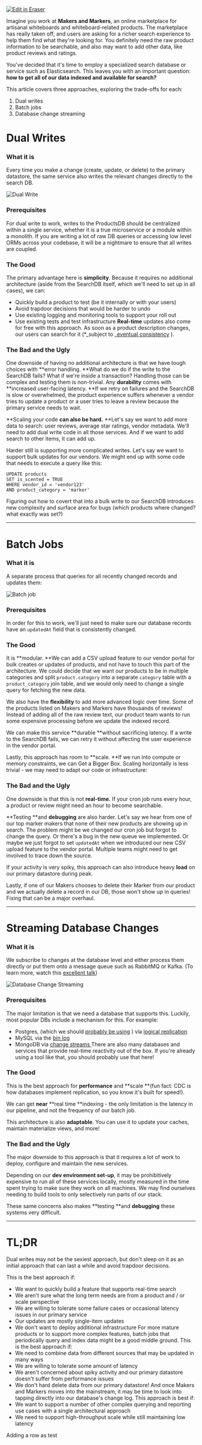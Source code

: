 <p><a target="_blank" href="https://app.eraser.io/workspace/PfP1y1B33fOKSABFCAzq" id="edit-in-eraser-github-link"><img alt="Edit in Eraser" src="https://firebasestorage.googleapis.com/v0/b/second-petal-295822.appspot.com/o/images%2Fgithub%2FOpen%20in%20Eraser.svg?alt=media&amp;token=968381c8-a7e7-472a-8ed6-4a6626da5501"></a></p>

Imagine you work at **Makers and Markers**, an online marketplace for artisanal whiteboards and whiteboard-related products. The marketplace has really taken off, and users are asking for a richer search experience to help them find what they're looking for. You definitely need the raw product information to be searchable, and also may want to add other data, like product reviews and ratings.

You've decided that it's time to employ a specialized search database or service such as Elasticsearch. This leaves you with an important question: **how to get all of our data indexed and available for search?**

This article covers three approaches, exploring the trade-offs for each:

1. Dual writes
2. Batch jobs
3. Database change streaming
# Dual Writes
### What it is
Every time you make a change (create, update, or delete) to the primary datastore, the same service also writes the relevant changes directly to the search DB.

![Dual Write](/.eraser/PfP1y1B33fOKSABFCAzq___reS6fUv66LcKWYn8yV2OvCPvwSm2___---figure---Xc-4ANHqY3zQTUg2P_gfA---figure---p1bj_35bm_O82u_8Dr9dEA.png "Dual Write")



### Prerequisites
For dual write to work, writes to the ProductsDB should be centralized within a single service, whether it is a true microservice or a module within a monolith. If you are writing a lot of raw DB queries or accessing low level ORMs across your codebase, it will be a nightmare to ensure that all writes are coupled.

### The Good
The primary advantage here is **simplicity**. Because it requires no additional architecture (aside from the SearchDB itself, which we'll need to set up in all cases), we can:

- Quickly build a product to test (be it internally or with your users)
- Avoid trapdoor decisions that would be harder to undo
- Use existing logging and monitoring tools to support your roll out
- Use existing tests and test infrastructure
**Real-time** updates also come for free with this approach. As soon as a product description changes, our users can search for it (*_subject to _[﻿eventual consistency](https://www.scylladb.com/glossary/eventual-consistency/) ).
### The Bad and the Ugly
One downside of having no additional architecture is that we have tough choices with **error handling. **What do we do if the write to the SearchDB fails? What if we're inside a transaction? Handling those can be complex and testing them is non-trivial. Any **durability** comes with **increased user-facing latency. **If we retry on failures and the SearchDB is slow or overwhelmed, the product experience suffers whenever a vendor tries to update a product or a user tries to leave a review because the primary service needs to wait.

**Scaling your code **can also be hard.** **Let's say we want to add more data to search: user reviews, average star ratings, vendor metadata. We'll need to add dual write code in all those services. And if we want to add search to other items, it can add up. 

Harder still is supporting more complicated writes. Let's say we want to support bulk updates for our vendors. We might end up with some code that needs to execute a query like this:

```
UPDATE products
SET is_scented = TRUE
WHERE vendor_id = 'vendor123'
AND product_category = 'marker'
```
Figuring out how to covert that into a bulk write to our SearchDB introduces new complexity and surface area for bugs (which products where changed? what exactly was set?)

---

# Batch Jobs
### What it is
A separate process that queries for all recently changed records and updates them:

![Batch job](/.eraser/PfP1y1B33fOKSABFCAzq___reS6fUv66LcKWYn8yV2OvCPvwSm2___---figure---iuq9uDi2K3-EezpasN6Ub---figure---eQajKjoS6u53iC2X9lLEBQ.png "Batch job")



### Prerequisites
In order for this to work, we'll just need to make sure our database records have an `updatedAt` field that is consistently changed. 

### The Good
It is **modular. **We can add a CSV upload feature to our vendor portal for bulk creates or updates of products, and not have to touch this part of the architecture. We could decide that we want our products to be in multiple categories and split `product.category` into a separate `category` table with a `product_category` join table, and we would only need to change a single query for fetching the new data.

We also have the **flexibility** to add more advanced logic over time. Some of the products listed on Makers and Markers have thousands of reviews! Instead of adding all of the raw review text, our product team wants to run some expensive processing before we update the indexed record.

We can make this service **durable **without sacrificing latency. If a write to the SearchDB fails, we can retry it without affecting the user experience in the vendor portal.

Lastly, this approach has room to **scale. **If we run into compute or memory constraints, we can Get a Bigger Box. Scaling horizontally is less trivial - we may need to adapt our code or infrastructure:

### The Bad and the Ugly
One downside is that this is not **real-time.** If your cron job runs every hour, a product or review might need an hour to become searchable.

**Testing **and **debugging** are also harder. Let's say we hear from one of our top marker makers that none of their new products are showing up in search. The problem might be we changed our cron job but forgot to change the query. Or there's a bug in the new queue we implemented. Or maybe we just forgot to set `updatedAt` when we introduced our new CSV upload feature to the vendor portal. Multiple teams might need to get involved to trace down the source.

If your activity is very spiky, this approach can also introduce heavy **load** on our primary datastore during peak.

Lastly, if one of our Makers chooses to delete their Marker from our product and we actually delete a record in our DB, those won't show up in queries! Fixing that can be a major overhaul.

---

# Streaming Database Changes
### What it is
We subscribe to changes at the database level and either process them directly or put them onto a message queue such as RabbitMQ or Kafka. (To learn more, watch this [﻿excellent talk](https://www.youtube.com/watch?v=fU9hR3kiOK0))

![Database Change Streaming](/.eraser/PfP1y1B33fOKSABFCAzq___reS6fUv66LcKWYn8yV2OvCPvwSm2___---figure---HfOa8Tl4anI8z_Pjzs7e7---figure---2JaJNYn7-K6c7wnJhlvssg.png "Database Change Streaming")



### Prerequisites
The major limitation is that we need a database that supports this. Luckily, most popular DBs include a mechanism for this. For example:

- Postgres, (which we should [﻿probably be using](https://www.amazingcto.com/postgres-for-everything/) ) via [﻿l﻿ogical replication](https://www.postgresql.org/docs/current/logical-replication.html)  
- MySQL via the [﻿bin log](https://dev.mysql.com/doc/refman/8.0/en/binary-log.html)  
- MongoDB via [﻿change streams ](https://www.mongodb.com/docs/current/changeStreams/)   There are also many databases and services that provide real-time reactivity out of the box. If you're already using a tool like that, you should probably use that here! 
### The Good
This is the best approach for **performance** and **scale **(fun fact: CDC is how databases implement replication, so you know it's built for speed!).

We can get **near** **real time **indexing - the only limitation is the latency in our pipeline, and not the frequency of our batch job.

This architecture is also **adaptable**. You can use it to update your caches, maintain materialize views, and more!

### The Bad and the Ugly
The major downside to this approach is that it requires a lot of work to deploy, configure and maintain the new services.

Depending on our **dev environment set-up**, it may be prohibitively expensive to run all of these services locally, mostly measured in the time spent trying to make sure they work on all machines. We may find ourselves needing to build tools to only selectively run parts of our stack.

These same concerns also makes **testing **and **debugging** these systems very difficult.

---

# TL;DR
Dual writes may not be the sexiest approach, but don't sleep on it as an initial approach that can last a while and avoid trapdoor decisions.

This is the best approach if:

- We want to quickly build a feature that supports real-time search
- We aren't sure what the long term needs are from a product and / or scale perspective
- We are willing to tolerate some failure cases or occasional latency issues in our primary service
- Our updates are mostly single-item updates 
- We don't want to deploy additional infrastructure
For more mature products or to support more complex features, batch jobs that periodically query and index data might be a good middle ground. This is the best approach if:
- We need to combine data from different sources that may be updated in many ways
- We are willing to tolerate some amount of latency
- We aren't concerned about spiky activity and our primary datastore doesn't suffer from performance issues 
- We don't hard delete data from our primary datastore!
And once Makers and Markers moves into the mainstream, it may be time to look into tapping directly into our database's change log. This approach is best if:
- We want to support a number of other complex querying and reporting use cases with a single architectural approach
- We need to support high-throughput scale while still maintaining low latency


Adding a row as test




<!--- Eraser file: https://app.eraser.io/workspace/PfP1y1B33fOKSABFCAzq --->